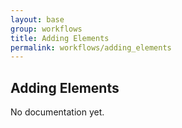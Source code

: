 ```yaml
---
layout: base
group: workflows
title: Adding Elements
permalink: workflows/adding_elements
---
```


## Adding Elements

<p class="hint hint--error">No documentation yet.</p>